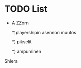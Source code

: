 TODO List
=========

* A
ZZorn

    *)playershipin asennon muutos

    *) pikselit

    *) ampuminen




Shiera


